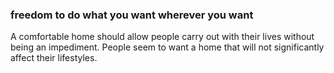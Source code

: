### freedom to do what you want wherever you want

A comfortable home should allow people carry out with their
lives without being an impediment. People seem to want a home
that will not significantly affect their lifestyles.